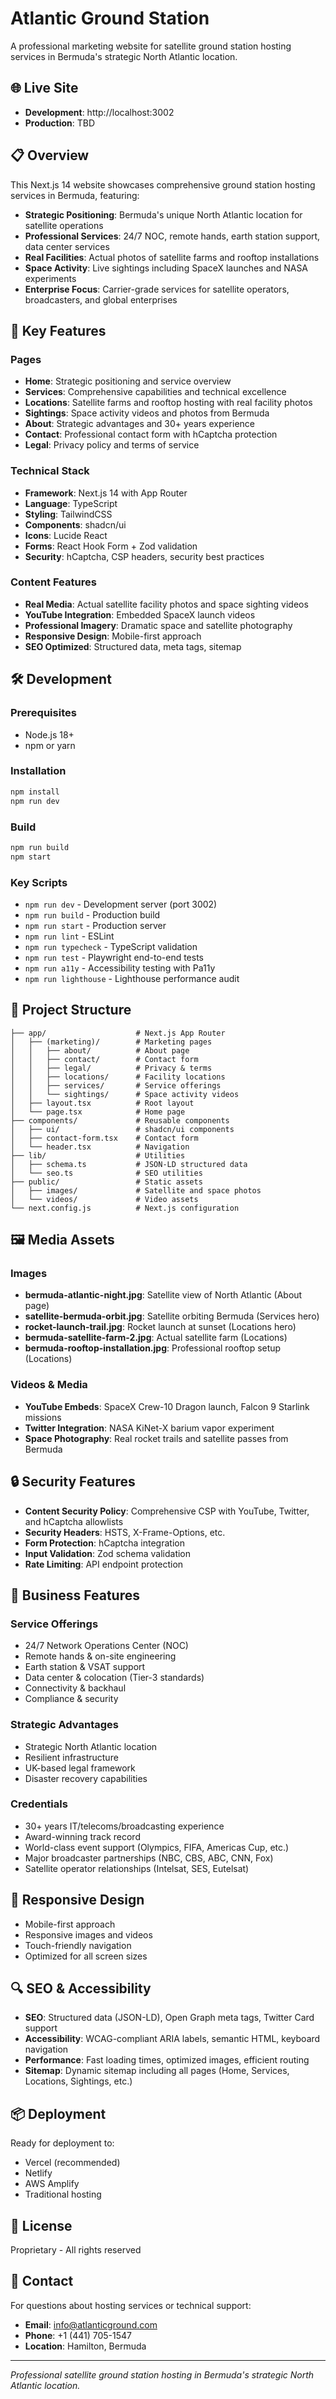 # Atlantic Ground Station

A professional marketing website for satellite ground station hosting services in Bermuda's strategic North Atlantic location.

## 🌐 Live Site

- **Development**: http://localhost:3002
- **Production**: TBD

## 📋 Overview

This Next.js 14 website showcases comprehensive ground station hosting services in Bermuda, featuring:

- **Strategic Positioning**: Bermuda's unique North Atlantic location for satellite operations
- **Professional Services**: 24/7 NOC, remote hands, earth station support, data center services
- **Real Facilities**: Actual photos of satellite farms and rooftop installations
- **Space Activity**: Live sightings including SpaceX launches and NASA experiments
- **Enterprise Focus**: Carrier-grade services for satellite operators, broadcasters, and global enterprises

## 🚀 Key Features

### Pages
- **Home**: Strategic positioning and service overview
- **Services**: Comprehensive capabilities and technical excellence
- **Locations**: Satellite farms and rooftop hosting with real facility photos
- **Sightings**: Space activity videos and photos from Bermuda
- **About**: Strategic advantages and 30+ years experience
- **Contact**: Professional contact form with hCaptcha protection
- **Legal**: Privacy policy and terms of service

### Technical Stack
- **Framework**: Next.js 14 with App Router
- **Language**: TypeScript
- **Styling**: TailwindCSS
- **Components**: shadcn/ui
- **Icons**: Lucide React
- **Forms**: React Hook Form + Zod validation
- **Security**: hCaptcha, CSP headers, security best practices

### Content Features
- **Real Media**: Actual satellite facility photos and space sighting videos
- **YouTube Integration**: Embedded SpaceX launch videos
- **Professional Imagery**: Dramatic space and satellite photography
- **Responsive Design**: Mobile-first approach
- **SEO Optimized**: Structured data, meta tags, sitemap

## 🛠 Development

### Prerequisites
- Node.js 18+
- npm or yarn

### Installation
```bash
npm install
npm run dev
```

### Build
```bash
npm run build
npm start
```

### Key Scripts
- `npm run dev` - Development server (port 3002)
- `npm run build` - Production build
- `npm run start` - Production server
- `npm run lint` - ESLint
- `npm run typecheck` - TypeScript validation
- `npm run test` - Playwright end-to-end tests
- `npm run a11y` - Accessibility testing with Pa11y
- `npm run lighthouse` - Lighthouse performance audit

## 📁 Project Structure

```
├── app/                    # Next.js App Router
│   ├── (marketing)/        # Marketing pages
│   │   ├── about/          # About page
│   │   ├── contact/        # Contact form
│   │   ├── legal/          # Privacy & terms
│   │   ├── locations/      # Facility locations
│   │   ├── services/       # Service offerings
│   │   └── sightings/      # Space activity videos
│   ├── layout.tsx          # Root layout
│   └── page.tsx            # Home page
├── components/             # Reusable components
│   ├── ui/                 # shadcn/ui components
│   ├── contact-form.tsx    # Contact form
│   └── header.tsx          # Navigation
├── lib/                    # Utilities
│   ├── schema.ts           # JSON-LD structured data
│   └── seo.ts              # SEO utilities
├── public/                 # Static assets
│   ├── images/             # Satellite and space photos
│   └── videos/             # Video assets
└── next.config.js          # Next.js configuration
```

## 🖼 Media Assets

### Images
- **bermuda-atlantic-night.jpg**: Satellite view of North Atlantic (About page)
- **satellite-bermuda-orbit.jpg**: Satellite orbiting Bermuda (Services hero)
- **rocket-launch-trail.jpg**: Rocket launch at sunset (Locations hero)
- **bermuda-satellite-farm-2.jpg**: Actual satellite farm (Locations)
- **bermuda-rooftop-installation.jpg**: Professional rooftop setup (Locations)

### Videos & Media
- **YouTube Embeds**: SpaceX Crew-10 Dragon launch, Falcon 9 Starlink missions
- **Twitter Integration**: NASA KiNet-X barium vapor experiment
- **Space Photography**: Real rocket trails and satellite passes from Bermuda

## 🔒 Security Features

- **Content Security Policy**: Comprehensive CSP with YouTube, Twitter, and hCaptcha allowlists
- **Security Headers**: HSTS, X-Frame-Options, etc.
- **Form Protection**: hCaptcha integration
- **Input Validation**: Zod schema validation
- **Rate Limiting**: API endpoint protection

## 🌟 Business Features

### Service Offerings
- 24/7 Network Operations Center (NOC)
- Remote hands & on-site engineering
- Earth station & VSAT support
- Data center & colocation (Tier-3 standards)
- Connectivity & backhaul
- Compliance & security

### Strategic Advantages
- Strategic North Atlantic location
- Resilient infrastructure
- UK-based legal framework
- Disaster recovery capabilities

### Credentials
- 30+ years IT/telecoms/broadcasting experience
- Award-winning track record
- World-class event support (Olympics, FIFA, Americas Cup, etc.)
- Major broadcaster partnerships (NBC, CBS, ABC, CNN, Fox)
- Satellite operator relationships (Intelsat, SES, Eutelsat)

## 📱 Responsive Design

- Mobile-first approach
- Responsive images and videos
- Touch-friendly navigation
- Optimized for all screen sizes

## 🔍 SEO & Accessibility

- **SEO**: Structured data (JSON-LD), Open Graph meta tags, Twitter Card support
- **Accessibility**: WCAG-compliant ARIA labels, semantic HTML, keyboard navigation
- **Performance**: Fast loading times, optimized images, efficient routing
- **Sitemap**: Dynamic sitemap including all pages (Home, Services, Locations, Sightings, etc.)

## 📦 Deployment

Ready for deployment to:
- Vercel (recommended)
- Netlify
- AWS Amplify
- Traditional hosting

## 📄 License

Proprietary - All rights reserved

## 🤝 Contact

For questions about hosting services or technical support:
- **Email**: info@atlanticground.com
- **Phone**: +1 (441) 705-1547
- **Location**: Hamilton, Bermuda

---

*Professional satellite ground station hosting in Bermuda's strategic North Atlantic location.*
